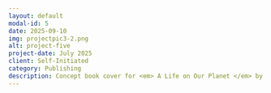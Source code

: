 ```yaml
---
layout: default
modal-id: 5
date: 2025-09-10
img: projectpic3-2.png
alt: project-five
project-date: July 2025
client: Self-Initiated
category: Publishing
description: Concept book cover for <em> A Life on Our Planet </em> by David Attenborough, featuring a risograph-inspired illustration created in Clip Studio Paint and refined using Adobe Illustrator and Photoshop.
---
```


